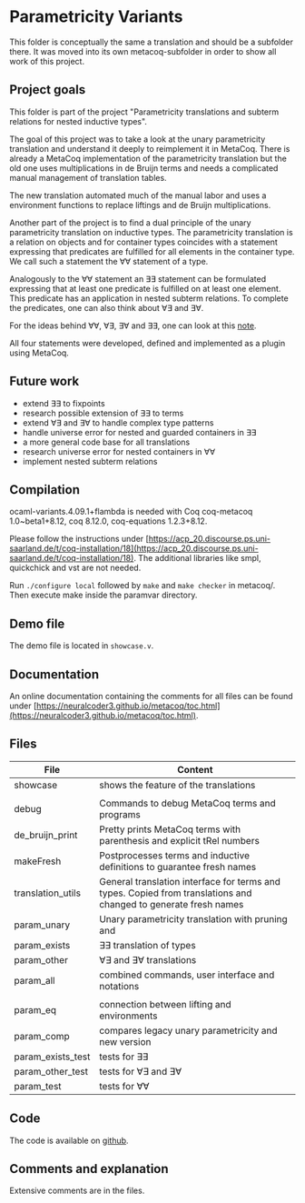 # Parametricity Variants

This folder is conceptually the same a translation
and should be a subfolder there.
It was moved into its own metacoq-subfolder in order
to show all work of this project.

## Project goals

This folder is part of the project "Parametricity translations and subterm relations for nested inductive types".

The goal of this project was to take a look at the unary parametricity translation and understand it deeply to reimplement it in MetaCoq.
There is already a MetaCoq implementation of the parametricity translation
but the old one uses multiplications in de Bruijn terms and needs a complicated
manual management of translation tables.

The new translation automated much of the manual labor and uses a environment
functions to replace liftings and de Bruijn multiplications.

Another part of the project is to find a dual principle of the unary parametricity translation on inductive types.
The parametricity translation is a relation on objects and for container
types coincides with a statement expressing that predicates are fulfilled for all elements in the container type. We call such a statement the ∀∀ statement of a type.

Analogously to the ∀∀ statement an ∃∃ statement can be formulated expressing 
that at least one predicate is fulfilled on at least one element.
This predicate has an application in nested subterm relations.
To complete the predicates, one can also think about ∀∃ and ∃∀.

For the ideas behind ∀∀, ∀∃, ∃∀ and ∃∃, one can look at this [note](https://nightly.link/NeuralCoder3/container/workflows/main/main/PDF.zip).

All four statements were developed, defined and implemented as a plugin using MetaCoq.

## Future work

* extend ∃∃ to fixpoints
* research possible extension of ∃∃ to terms
* extend ∀∃ and ∃∀ to handle complex type patterns
* handle universe error for nested and guarded containers in ∃∃
* a more general code base for all translations
* research universe error for nested containers in ∀∀
* implement nested subterm relations

## Compilation

ocaml-variants.4.09.1+flambda is needed with Coq coq-metacoq 1.0~beta1+8.12,
coq 8.12.0, coq-equations 1.2.3+8.12.

Please follow the instructions under [https://acp_20.discourse.ps.uni-saarland.de/t/coq-installation/18](https://acp_20.discourse.ps.uni-saarland.de/t/coq-installation/18).
The additional libraries like smpl, quickchick and vst are not needed.

Run `./configure local` followed by `make` and `make checker`
in metacoq/.
Then execute make inside the paramvar directory.

## Demo file

The demo file is located in `showcase.v`.

## Documentation

An online documentation containing the comments for all files
can be found under [https://neuralcoder3.github.io/metacoq/toc.html](https://neuralcoder3.github.io/metacoq/toc.html).

## Files

| File | Content |
| ---- | ------- |
| showcase | shows the feature of the translations |
| | |
| debug             | Commands to debug MetaCoq terms and programs |
| de_bruijn_print   | Pretty prints MetaCoq terms with parenthesis and explicit tRel numbers |
| makeFresh         | Postprocesses terms and inductive definitions to guarantee fresh names |
| translation_utils | General translation interface for terms and types. Copied from translations and changed to generate fresh names |
| param_unary       | Unary parametricity translation with pruning and  |
| param_exists      | ∃∃ translation of types |
| param_other | ∀∃ and ∃∀ translations |
| param_all | combined commands, user interface and notations |
| | |
| param_eq | connection between lifting and environments |
| param_comp | compares legacy unary parametricity and new version |
| param_exists_test | tests for ∃∃ |
| param_other_test | tests for ∀∃ and ∃∀ |
| param_test | tests for ∀∀ |

## Code

The code is available on [github](https://github.com/NeuralCoder3/metacoq/tree/unary-param/paramvar).

## Comments and explanation

Extensive comments are in the files.

